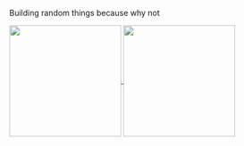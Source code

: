 Building random things because why not

<a href="https://github.com/anuraghazra/github-readme-stats">
  <img height=200 align="center" src="https://github-readme-stats.vercel.app/api?username=PaulvonRedmont&show_icons=true&theme=radical" />
</a>
<a href="https://github.com/PaulvonRedmont/github-readme-stats">
  <img height=200 align="center" src="https://github-readme-stats.vercel.app/api/top-langs/?username=PaulvonRedmont&layout=donut-vertical&card_width=420" />
</a>
